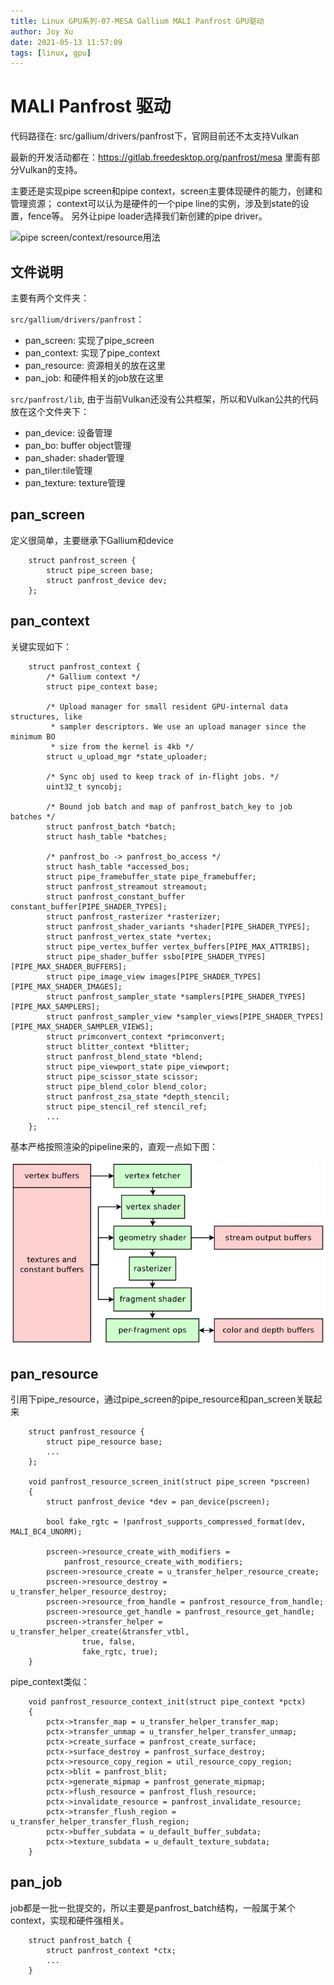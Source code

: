 ```yaml
---
title: Linux GPU系列-07-MESA Gallium MALI Panfrost GPU驱动
author: Joy Xu
date: 2021-05-13 11:57:09
tags: [linux, gpu]
---
```


# MALI Panfrost 驱动

代码路径在: src/gallium/drivers/panfrost下，官网目前还不太支持Vulkan

最新的开发活动都在：https://gitlab.freedesktop.org/panfrost/mesa
里面有部分Vulkan的支持。

主要还是实现pipe screen和pipe context，screen主要体现硬件的能力，创建和管理资源；
context可以认为是硬件的一个pipe line的实例，涉及到state的设置，fence等。
另外让pipe loader选择我们新创建的pipe driver。

![pipe screen/context/resource用法](/images/driver_pipeline.pg)

## 文件说明

主要有两个文件夹：

`src/gallium/drivers/panfrost`：

* pan_screen: 实现了pipe_screen
* pan_context: 实现了pipe_context
* pan_resource: 资源相关的放在这里
* pan_job: 和硬件相关的job放在这里

`src/panfrost/lib`, 由于当前Vulkan还没有公共框架，所以和Vulkan公共的代码放在这个文件夹下：
* pan_device: 设备管理
* pan_bo: buffer object管理
* pan_shader: shader管理
* pan_tiler:tile管理
* pan_texture: texture管理

## pan_screen

定义很简单，主要继承下Gallium和device

		struct panfrost_screen {
			struct pipe_screen base;
			struct panfrost_device dev;
		};


## pan_context

关键实现如下：

		struct panfrost_context {
			/* Gallium context */
			struct pipe_context base;

			/* Upload manager for small resident GPU-internal data structures, like
			 * sampler descriptors. We use an upload manager since the minimum BO
			 * size from the kernel is 4kb */
			struct u_upload_mgr *state_uploader;

			/* Sync obj used to keep track of in-flight jobs. */
			uint32_t syncobj;

			/* Bound job batch and map of panfrost_batch_key to job batches */
			struct panfrost_batch *batch;
			struct hash_table *batches;

			/* panfrost_bo -> panfrost_bo_access */
			struct hash_table *accessed_bos;
			struct pipe_framebuffer_state pipe_framebuffer;
			struct panfrost_streamout streamout;
			struct panfrost_constant_buffer constant_buffer[PIPE_SHADER_TYPES];
			struct panfrost_rasterizer *rasterizer;
			struct panfrost_shader_variants *shader[PIPE_SHADER_TYPES];
			struct panfrost_vertex_state *vertex;
			struct pipe_vertex_buffer vertex_buffers[PIPE_MAX_ATTRIBS];
			struct pipe_shader_buffer ssbo[PIPE_SHADER_TYPES][PIPE_MAX_SHADER_BUFFERS];
			struct pipe_image_view images[PIPE_SHADER_TYPES][PIPE_MAX_SHADER_IMAGES];
			struct panfrost_sampler_state *samplers[PIPE_SHADER_TYPES][PIPE_MAX_SAMPLERS];
			struct panfrost_sampler_view *sampler_views[PIPE_SHADER_TYPES][PIPE_MAX_SHADER_SAMPLER_VIEWS];
			struct primconvert_context *primconvert;
			struct blitter_context *blitter;
			struct panfrost_blend_state *blend;
			struct pipe_viewport_state pipe_viewport;
			struct pipe_scissor_state scissor;
			struct pipe_blend_color blend_color;
			struct panfrost_zsa_state *depth_stencil;
			struct pipe_stencil_ref stencil_ref;
			...
		};

基本严格按照渲染的pipeline来的，直观一点如下图：

![pipe_contex](/images/pipe_context.png)

## pan_resource

引用下pipe_resource，通过pipe_screen的pipe_resource和pan_screen关联起来

		struct panfrost_resource {
			struct pipe_resource base;
			...
		};

		void panfrost_resource_screen_init(struct pipe_screen *pscreen)
		{
			struct panfrost_device *dev = pan_device(pscreen);

			bool fake_rgtc = !panfrost_supports_compressed_format(dev, MALI_BC4_UNORM);

			pscreen->resource_create_with_modifiers =
				panfrost_resource_create_with_modifiers;
			pscreen->resource_create = u_transfer_helper_resource_create;
			pscreen->resource_destroy = u_transfer_helper_resource_destroy;
			pscreen->resource_from_handle = panfrost_resource_from_handle;
			pscreen->resource_get_handle = panfrost_resource_get_handle;
			pscreen->transfer_helper = u_transfer_helper_create(&transfer_vtbl,
					true, false,
					fake_rgtc, true);
		}


pipe_context类似：

		void panfrost_resource_context_init(struct pipe_context *pctx)
		{
			pctx->transfer_map = u_transfer_helper_transfer_map;
			pctx->transfer_unmap = u_transfer_helper_transfer_unmap;
			pctx->create_surface = panfrost_create_surface;
			pctx->surface_destroy = panfrost_surface_destroy;
			pctx->resource_copy_region = util_resource_copy_region;
			pctx->blit = panfrost_blit;
			pctx->generate_mipmap = panfrost_generate_mipmap;
			pctx->flush_resource = panfrost_flush_resource;
			pctx->invalidate_resource = panfrost_invalidate_resource;
			pctx->transfer_flush_region = u_transfer_helper_transfer_flush_region;
			pctx->buffer_subdata = u_default_buffer_subdata;
			pctx->texture_subdata = u_default_texture_subdata;
		}


## pan_job

job都是一批一批提交的，所以主要是panfrost_batch结构，一般属于某个context，实现和硬件强相关。

		struct panfrost_batch {
			struct panfrost_context *ctx;
			...
		}

